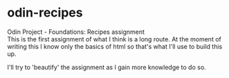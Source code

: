# odin-recipes
Odin Project - Foundations: Recipes assignment  
This is the first assignment of what I think is a long route. At the moment of writing this I know only the basics of html so that's what I'll use to build this up.

I'll try to 'beautify' the assignment as I gain more knowledge to do so.